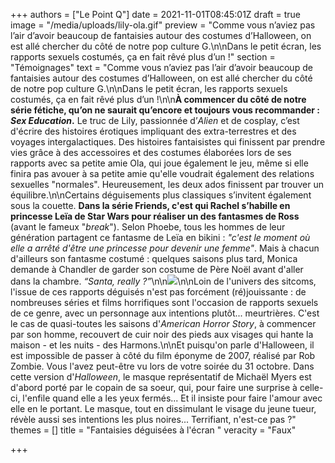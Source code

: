 +++
authors = ["Le Point Q"]
date = 2021-11-01T08:45:01Z
draft = true
image = "/media/uploads/lily-ola.gif"
preview = "Comme vous n’aviez pas l’air d’avoir beaucoup de fantaisies autour des costumes d’Halloween, on est allé chercher du côté de notre pop culture G.\n\nDans le petit écran, les rapports sexuels costumés, ça en fait rêvé plus d’un !"
section = "Témoignages"
text = "Comme vous n’aviez pas l’air d’avoir beaucoup de fantaisies autour des costumes d’Halloween, on est allé chercher du côté de notre pop culture G.\n\nDans le petit écran, les rapports sexuels costumés, ça en fait rêvé plus d’un !\n\n**À commencer du côté de notre série fétiche, qu’on ne saurait qu’encore et toujours vous recommander : _Sex Education_.** Le truc de Lily, passionnée d’_Alien_ et de cosplay, c’est d'écrire des histoires érotiques impliquant des extra-terrestres et des voyages intergalactiques. Des histoires fantaisistes qui finissent par prendre vies grâce à des accessoires et des costumes élaborées lors de ses rapports avec sa petite amie Ola, qui joue également le jeu, même si elle finira pas avouer à sa petite amie qu'elle voudrait également des relations sexuelles \"normales\". Heureusement, les deux ados finissent par trouver un équilibre.\n\nCertains déguisements plus classiques s’invitent également sous la couette. **Dans la série Friends, c'est qui Rachel s’habille en princesse Leïa de Star Wars pour réaliser un des fantasmes de Ross** (avant le fameux \"_break_\"). Selon Phoebe, tous les hommes de leur génération partagent ce fantasme de Leïa en bikini : _\"c'est le moment où elle a arrêté d'être une princesse pour devenir une femme\"_. Mais à chacun d'ailleurs son fantasme costumé : quelques saisons plus tard, Monica demande à Chandler de garder son costume de Père Noël avant d'aller dans la chambre. _“Santa, really ?”_\n\n![](/media/uploads/leia.gif)\n\nLoin de l'univers des sitcoms, l'issue de ces rapports déguisés n'est pas forcément (ré)jouissante : de nombreuses séries et films horrifiques sont l'occasion de rapports sexuels de ce genre, avec un personnage aux intentions plutôt... meurtrières.  C'est le cas de quasi-toutes les saisons d'_American Horror Story_, à commencer par son homme, recouvert de cuir noir des pieds aux visages qui hante la maison - et les nuits - des Harmons.\n\nEt puisqu'on parle d'Halloween, il est impossible de passer à côté du film éponyme de 2007, réalisé par Rob Zombie. Vous l'avez peut-être vu lors de votre soirée du 31 octobre. Dans cette version d'_Halloween_, le masque représentatif de Michaël Myers est d'abord porté par le copain de sa soeur, qui, pour faire une surprise à celle-ci, l'enfile quand elle a les yeux fermés... Et il insiste pour faire l'amour avec elle en le portant. Le masque, tout en dissimulant le visage du jeune tueur, révèle aussi ses intentions les plus noires... Terrifiant, n'est-ce pas ?"
themes = []
title = "Fantaisies déguisées à l'écran "
veracity = "Faux"

+++
